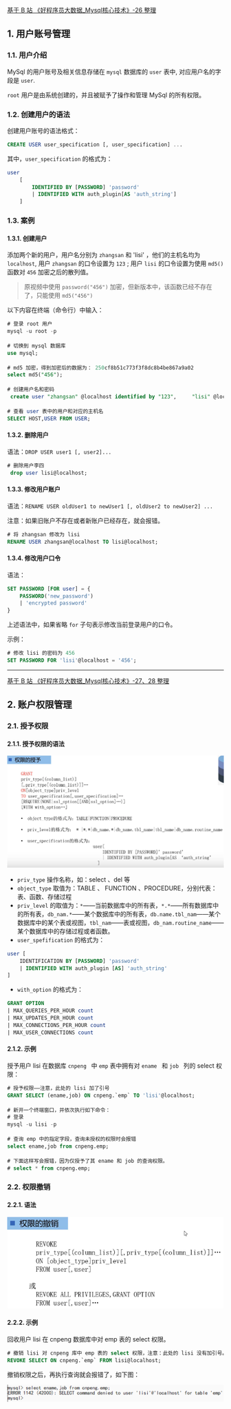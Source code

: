 [基于 B 站 《好程序员大数据_Mysql核心技术》-26 整理](https://www.bilibili.com/video/BV1ut4y1y7tt?p=26)

## 1. 用户账号管理

### 1.1. 用户介绍

MySql 的用户账号及相关信息存储在 `mysql` 数据库的 `user` 表中, 对应用户名的字段是 `user`.

`root` 用户是由系统创建的，并且被赋予了操作和管理 MySql 的所有权限。

### 1.2. 创建用户的语法

创建用户账号的语法格式：

```sql
CREATE USER user_specification [, user_specification] ...
```

其中，`user_specification` 的格式为：

```sql
user
	[
		IDENTIFIED BY [PASSWORD] 'password'
		| IDENTIFIED WITH auth_plugin[AS 'auth_string'] 
	]
```

### 1.3. 案例

#### 1.3.1. 创建用户

添加两个新的用户，用户名分别为 `zhangsan` 和 'lisi' ，他们的主机名均为 `localhost`, 用户 `zhangsan` 的口令设置为 `123` ; 用户 `lisi` 的口令设置为使用 `md5()` 函数对 `456` 加密之后的散列值。

> 原视频中使用 `password("456")` 加密，但新版本中，该函数已经不存在了，只能使用 `md5("456")` 

以下内容在终端（命令行）中输入：

```sql
# 登录 root 用户
mysql -u root -p 

# 切换到 mysql 数据库
use mysql;

# md5 加密，得到加密后的数据为： 250cf8b51c773f3f8dc8b4be867a9a02
select md5("456");

# 创建用户名和密码
 create user "zhangsan" @localhost identified by "123",    	"lisi" @localhost identified by "250cf8b51c773f3f8dc8b4be867a9a02";
    	
# 查看 user 表中的用户和对应的主机名
SELECT HOST,USER FROM USER;  	
``` 

#### 1.3.2. 删除用户

语法：`DROP USER user1 [, user2]...`

```sql
# 删除用户李四
 drop user lisi@localhost;
```

#### 1.3.3. 修改用户账户

语法：`RENAME USER oldUser1 to newUser1 [, oldUser2 to newUser2] ...`

注意：如果旧账户不存在或者新账户已经存在，就会报错。

```sql
# 将 zhangsan 修改为 lisi
RENAME USER zhangsan@localhost TO lisi@localhost;
```

#### 1.3.4. 修改用户口令

语法：

```sql
SET PASSWORD [FOR user] = {
	PASSWORD('new_password')
	| 'encrypted password'
}
```

上述语法中，如果省略 `for` 子句表示修改当前登录用户的口令。

示例：

```sql
# 修改 lisi 的密码为 456
SET PASSWORD FOR 'lisi'@localhost = '456';
```

---

[基于 B 站 《好程序员大数据_Mysql核心技术》-27、28 整理](https://www.bilibili.com/video/BV1ut4y1y7tt?p=27)

## 2. 账户权限管理

### 2.1. 授予权限

#### 2.1.1. 授予权限的语法

![](pics/24-1-grant.png)

* `priv_type` 操作名称，如：select 、del 等
* `object_type` 取值为：TABLE 、 FUNCTION 、PROCEDURE，分别代表：表、函数、存储过程
* `priv_level` 的取值为：`*`——当前数据库中的所有表，`*.*`——所有数据库中的所有表，`db_nam.*`——某个数据库中的所有表，`db.name.tbl_nam`——某个数据库中的某个表或视图，`tbl_nam`——表或视图，`db_nam.routine_name`——某个数据库中的存储过程或者函数。
* `user_spefification` 的格式为：

```sql
user [
	IDENTIFICATION BY [PASSWORD] 'password'
	| IDENTIFIED WITH auth_plugin [AS] 'auth_string'
]
``` 

* `with_option` 的格式为： 

```sql
GRANT OPTION
| MAX_QUERIES_PER_HOUR count
| MAX_UPDATES_PER_HOUR count
| MAX_CONNECTIONS_PER_HOUR count
| MAX_USER_CONNECTIONS count
```

#### 2.1.2. 示例

授予用户 lisi 在数据库 `cnpeng ` 中 `emp` 表中拥有对 `ename ` 和 `job ` 列的 select 权限：

```sql
# 授予权限——注意，此处的 lisi 加了引号
GRANT SELECT (ename,job) ON cnpeng.`emp` TO 'lisi'@localhost;

# 新开一个终端窗口，并依次执行如下命令：
# 登录
mysql -u lisi -p

# 查询 emp 中的指定字段，查询未授权的权限时会报错
select ename,job from cnpeng.emp;

# 下面这样写会报错，因为仅授予了其 ename 和 job 的查询权限。
# select * from cnpeng.emp;
``` 

### 2.2. 权限撤销

#### 2.2.1. 语法

![](pics/24-2-权限撤销revoke.png)


#### 2.2.2. 示例

回收用户 lisi 在 cnpeng 数据库中对 emp 表的 select 权限。

```sql
# 撤销 lisi 对 cnpeng 库中 emp 表的 select 权限，注意：此处的 lisi 没有加引号。
REVOKE SELECT ON cnpeng.`emp` FROM lisi@localhost;
```

撤销权限之后，再执行查询就会报错了，如下图：

![](pics/24-3-撤销权限之后再查询就报错.png)